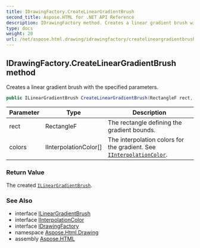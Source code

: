 ```yaml
---
title: IDrawingFactory.CreateLinearGradientBrush
second_title: Aspose.HTML for .NET API Reference
description: IDrawingFactory method. Creates a linear gradient brush with the specified parameters
type: docs
weight: 20
url: /net/aspose.html.drawing/idrawingfactory/createlineargradientbrush/
---
```

## IDrawingFactory.CreateLinearGradientBrush method

Creates a linear gradient brush with the specified parameters.

```csharp
public ILinearGradientBrush CreateLinearGradientBrush(RectangleF rect, IInterpolationColor[] colors)
```

| Parameter | Type | Description |
| --- | --- | --- |
| rect | RectangleF | The rectangle defining the gradient bounds. |
| colors | IInterpolationColor[] | The interpolation colors for the gradient. See [`IInterpolationColor`](../../iinterpolationcolor/). |

### Return Value

The created [`ILinearGradientBrush`](../../ilineargradientbrush/).

### See Also

* interface [ILinearGradientBrush](../../ilineargradientbrush/)
* interface [IInterpolationColor](../../iinterpolationcolor/)
* interface [IDrawingFactory](../)
* namespace [Aspose.Html.Drawing](../../../aspose.html.drawing/)
* assembly [Aspose.HTML](../../../)
